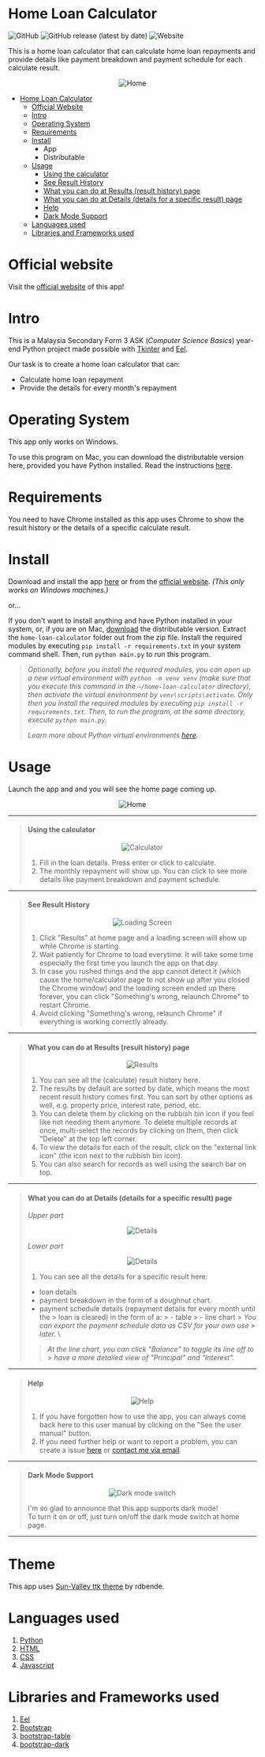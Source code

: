 # Home Loan Calculator

![GitHub](https://img.shields.io/github/license/devpandaz/home-loan-calculator?color=%23b603fc&style=for-the-badge)
![GitHub release (latest by date)](https://img.shields.io/github/v/release/devpandaz/home-loan-calculator?style=for-the-badge)
![Website](https://img.shields.io/website?down_color=lightgrey&down_message=offline&style=for-the-badge&up_color=%2303fcb1&up_message=online&url=https%3A%2F%2Fdevpandaz.github.io%2Fhome-loan-calculator%2F)

This is a home loan calculator that can calculate home loan repayments and
provide details like payment breakdown and payment schedule for each calculate
result.

<p align="center"><img src="https://i.imgur.com/Dub8ZoW.png" title="Home Page" alt="Home"></img></p>

- [Home Loan Calculator](#home-loan-calculator)
  - [Official Website](#official-website)
  - [Intro](#intro)
  - [Operating System](#operating-system)
  - [Requirements](#requirements)
  - [Install](#install)
    - App
    - Distributable
  - [Usage](#usage)
    - [Using the calculator](#using-the-calculator)
    - [See Result History](#see-result-history)
    - [What you can do at Results (result history) page](#what-you-can-do-at-results-result-history-page)
    - [What you can do at Details (details for a specific result) page](#what-you-can-do-at-details-details-for-a-specific-result-page)
    - [Help](#help)
    - [Dark Mode Support](#dark-mode-support)
  - [Languages used](#languages-used)
  - [Libraries and Frameworks used](#libraries-and-frameworks-used)

# Official website

Visit the [official website](https://devpandaz.github.io/home-loan-calculator/)
of this app!

<!-- <p align="center"><img src="https://i.imgur.com/YL1XxQR.png" title="The official website" alt="Website"></img></p> -->

# Intro

This is a Malaysia Secondary Form 3 ASK (_Computer Science Basics_) year-end
Python project made possible with
[Tkinter](https://docs.python.org/3/library/tkinter.html) and
[Eel](https://github.com/ChrisKnott/Eel).

Our task is to create a home loan calculator that can:

- Calculate home loan repayment
- Provide the details for every month's repayment

# Operating System

This app only works on Windows.

To use this program on Mac, you can download the distributable version here,
provided you have Python installed. Read the instructions [here](#install).

# Requirements

You need to have Chrome installed as this app uses Chrome to show the result
history or the details of a specific calculate result.

# Install

Download and install the app
[here](https://github.com/devpandaz/home-loan-calculator/releases/latest/download/home-loan-calculator-app-installer.zip)
or from the
[official website](https://devpandaz.github.io/home-loan-calculator). _(This
only works on Windows machines.)_

or...

If you don't want to install anything and have Python installed in your system,
or, if you are on Mac,
[download](https://github.com/devpandaz/home-loan-calculator/releases/latest/download/home-loan-calculator.zip)
the distributable version. Extract the `home-loan-calculator` folder out from
the zip file. Install the required modules by executing
`pip install -r requirements.txt` in your system command shell. Then, run
`python main.py` to run this program.

> _Optionally, before you install the required modules, you can open up a new
> virtual environment with `python -m venv venv` (make sure that you execute
> this command in the `~/home-loan-calculator` directory), then activate the
> virtual environment by `venv\scripts\activate`. Only then you install the
> required modules by executing `pip install -r requirements.txt`. Then, to run
> the program, at the same directory, execute `python main.py`._
>
> _Learn more about Python virtual environments
> [here](https://docs.python.org/3/library/venv.html)._

# Usage

Launch the app and and you will see the home page coming up.

<p align="center"><img src="./screenshots/home-dark.png" title="Home Page in Dark Mode" alt="Home"></img></p>

---

> #### Using the calculator
>
> <p align="center"><img src="./screenshots/calculator.png" title="Calculator Page" alt="Calculator"></img></p>
>
> 1. Fill in the loan details. Press enter or click to calculate.
> 2. The monthly repayment will show up. You can click to see more details like
   > payment breakdown and payment schedule.

---

> #### See Result History
>
> <p align="center"><img src="./screenshots/loading-screen.png" title="Loading Screen" alt="Loading Screen"></img></p>
>
> 1. Click "Results" at home page and a loading screen will show up while Chrome
   > is starting.
> 2. Wait patiently for Chrome to load everytime. It will take some time
   > especially the first time you launch the app on that day.
> 3. In case you rushed things and the app cannot detect it (which cause the
   > home/calculator page to not show up after you closed the Chrome window) and
   > the loading screen ended up there forever, you can click "Something's
   > wrong, relaunch Chrome" to restart Chrome.
> 4. Avoid clicking "Something's wrong, relaunch Chrome" if everything is
   > working correctly already.

---

> #### What you can do at Results (result history) page
>
> <p align="center"><img src="./screenshots/results.png" title="Results Page" alt="Results"></img></p>
>
> 1. You can see all the (calculate) result history here.
> 2. The results by default are sorted by date, which means the most recent
   > result history comes first. You can sort by other options as well, e.g.
   > property price, interest rate, period, etc.
> 3. You can delete them by clicking on the rubbish bin icon if you feel like
   > not needing them anymore. To delete multiple records at once, multi-select
   > the records by clicking on them, then click "Delete" at the top left
   > corner.
> 4. To view the details for each of the result, click on the "external link
   > icon" (the icon next to the rubbish bin icon).
> 5. You can also search for records as well using the search bar on top.

---

> #### What you can do at Details (details for a specific result) page
>
> _Upper part_
>
> <p align="center"><img src="./screenshots/details.png" title="Details Page" alt="Details"></img></p>
>
> _Lower part_
>
> <p align="center"><img src="./screenshots/details2.png" title="Details Page" alt="Details"></img></p>
>
> 1. You can see all the details for a specific result here:
>
> - loan details
> - payment breakdown in the form of a doughnut chart.
> - payment schedule details (repayment details for every month until the > loan
  > is cleared) in the form of a: > - table > - line chart > _You can export the
  > payment schedule data as CSV for your own use > later._
  > \
  > > _At the line chart, you can click "Balance" to toggle its line off to >
  > have a more detailed view of "Principal" and "Interest"._

---

> #### Help
>
> <p align="center"><img src="./screenshots/help.png" title="Help" alt="Help"></img></p>
>
> 1. If you have forgotten how to use the app, you can always come back here to
   > this user manual by clicking on the "See the user manual" button.
> 2. If you need further help or want to report a problem, you can create a
   > issue [here](https://github.com/devpandaz/home-loan-calculator/issues) or
   > [contact me via email](mailto:superjackxh@gmail.com).

---

> #### Dark Mode Support
>
> <p align="center"><img src="./screenshots/dark-mode-switch.png" title="Dark mode switch" alt="Dark mode switch"></img></p>
>
> I'm so glad to announce that this app supports dark mode!\
> To turn it on or off, just turn on/off the dark mode switch at home page.

---

# Theme
This app uses [Sun-Valley ttk theme](https://github.com/rdbende/sun-valley-ttk-theme) by rdbende. 

# Languages used

1. [Python](https://www.python.org/)
2. [HTML](https://en.wikipedia.org/wiki/HTML)
3. [CSS](https://en.wikipedia.org/wiki/CSS)
4. [Javascript](https://en.wikipedia.org/wiki/JavaScript)

# Libraries and Frameworks used

1. [Eel](https://github.com/ChrisKnott/Eel)
2. [Bootstrap](https://getbootstrap.com/)
3. [bootstrap-table](https://bootstrap-table.com/)
4. [bootstrap-dark](https://github.com/ForEvolve/bootstrap-dark)
